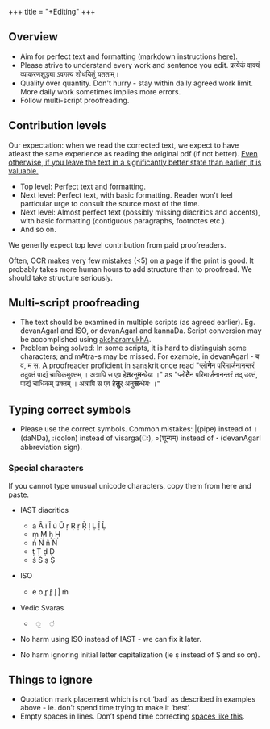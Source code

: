 +++
title = "+Editing"
+++

## Overview
- Aim for perfect text and formatting (markdown instructions [here](markdown)).
- Please strive to understand every work and sentence you edit. प्रत्येकं वाक्यं व्याकरणशुद्ध्या ऽवगत्य शोधयितुं यतताम्।
- Quality over quantity. Don't hurry - stay within daily agreed work limit. More daily work sometimes implies more errors.  
- Follow multi-script proofreading.

## Contribution levels
Our expectation: when we read the corrected text, we expect to have atleast the same experience as reading the original pdf (if not better). <u>Even otherwise, if you leave the text in a significantly better state than earlier, it is valuable.</u>

- Top level: Perfect text and formatting.
- Next level: Perfect text, with basic formatting. Reader won't feel particular urge to consult the source most of the time.
- Next level: Almost perfect text (possibly missing diacritics and accents), with basic formatting (contiguous paragraphs, footnotes etc.).
- And so on.

We generlly expect top level contribution from paid proofreaders.

Often, OCR makes very few mistakes (<5) on a page if the print is good. It probably takes more human hours to add structure than to proofread. We should take structure seriously.

## Multi-script proofreading
- The text should be examined in multiple scripts (as agreed earlier). Eg. devanAgarI and ISO, or devanAgarI and kannaDa. Script conversion may be accomplished using [aksharamukhA](https://aksharamukha.appspot.com/converter).
- Problem being solved: In some scripts, it is hard to distinguish some characters; and mAtra-s may be missed. For example, in devanAgarI - ब‌ व, म स. A proofreader proficient in sanskrit once read  "प्लो**ने**न परिमार्जनानन्तरं तदुक्तं पाद्यं चाधिकमुक्तम् । अत्रापि स एव हे**त**रनु**म**न्धेयः ।" as "प्लो**ते**न परिमार्जनानन्तरं तद् उक्तं, पाद्यं चाधिकम् उक्तम् । अत्रापि स एव हे**तु**र् अनु**स**न्धेयः ।"

## Typing correct symbols
- Please use the correct symbols. Common mistakes: |(pipe) instead of ।(daNDa), :(colon) instead of visarga(ः), ०(शून्यम्) instead of ॰ (devanAgarI abbreviation sign).

### Special characters
If you cannot type unusual unicode characters, copy them from here and paste.

- IAST diacritics
  - ā Ā ī Ī ū Ū ṛ Ṛ ṝ Ṝ ḷ	Ḷ ḹ	Ḹ
  - ṃ Ṃ ḥ Ḥ
  - ṅ  Ṅ ñ Ñ
  - ṭ Ṭ ḍ Ḍ
  - ś Ś ṣ Ṣ
- ISO
  - ē ō r̥ r̥̄ l̥ l̥̄ ṁ
- Vedic Svaras
  - `  ॒   ॑ `

- No harm using ISO instead of IAST - we can fix it later.
- No harm ignoring initial letter capitalization (ie ṣ instead of Ṣ and so on).


## Things to ignore
- Quotation mark placement which is not ‘bad’ as described in examples above - ie. don’t spend time trying to make it ‘best’.
- Empty spaces in lines. Don’t spend time correcting [spaces like this](https://i.imgur.com/On0RioK.png).


